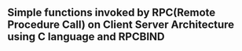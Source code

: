 ## Simple functions invoked by RPC(Remote Procedure Call) on Client Server Architecture using C language and RPCBIND